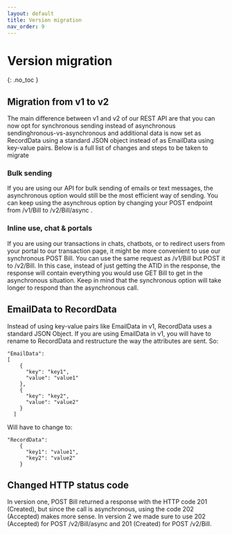 ```yaml
---
layout: default
title: Version migration
nav_order: 9
---
```


# Version migration
{: .no_toc }

## Migration from v1 to v2

The main difference between v1 and v2 of our REST API are that you can now opt for synchronous sending instead of asynchronous sendinghronous-vs-asynchronous and additional data is now set as RecordData using a standard JSON object instead of as EmailData using key-value pairs.
Below is a full list of changes and steps to be taken to migrate


<a id="synchronous-vs-asynchronous"></a>

### Bulk sending

If you are using our API for bulk sending of emails or text messages, the asynchronous option would still be the most efficient way of sending. You can keep using the asynchrous option by changing your POST endpoint from /v1/Bill to /v2/Bill/async .

### Inline use, chat & portals

If you are using our transactions in chats, chatbots, or to redirect users from your portal to our transaction page, it might be more convenient to use our synchronous POST Bill. You can use the same request as /v1/Bill but POST it to /v2/Bill. In this case, instead of just getting the ATID in the response, the response will contain everything you would use GET Bill to get in the asynchronous situation. Keep in mind that the synchronous option will take longer to respond than the asynchronous call.

## EmailData to RecordData

Instead of using key-value pairs like EmailData in v1, RecordData uses a standard JSON Object. If you are using EmailData in v1, you will have to rename to RecordData and restructure the way the attributes are sent. So:

```
"EmailData": 
[
    {
      "key": "key1",
      "value": "value1"
    },
    {
      "key": "key2",
      "value": "value2"
    }
  ]
```

Will have to change to:

```
"RecordData": 
	{
	  "key1": "value1",
	  "key2": "value2"
	}
```


<a id="changed-status-code"></a>
## Changed HTTP status code

In version one, POST Bill returned a response with the HTTP code 201 (Created), but since the call is asynchronous, using the code 202 (Accepted) makes more sense. In version 2 we made sure to use 202 (Accepted) for POST /v2/Bill/async and 201 (Created) for POST /v2/Bill.
